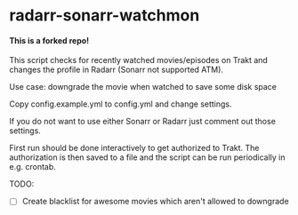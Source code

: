 # radarr-sonarr-watchmon

#### This is a forked repo!

This script checks for recently watched movies/episodes on Trakt and changes the profile in Radarr (Sonarr not supported ATM).

Use case: downgrade the movie when watched to save some disk space

Copy config.example.yml to config.yml and change settings.

If you do not want to use either Sonarr or Radarr just comment out those settings.

First run should be done interactively to get authorized to Trakt.
The authorization is then saved to a file and the script can be run periodically in e.g. crontab.

TODO:

- [ ] Create blacklist for awesome movies which aren't allowed to downgrade
